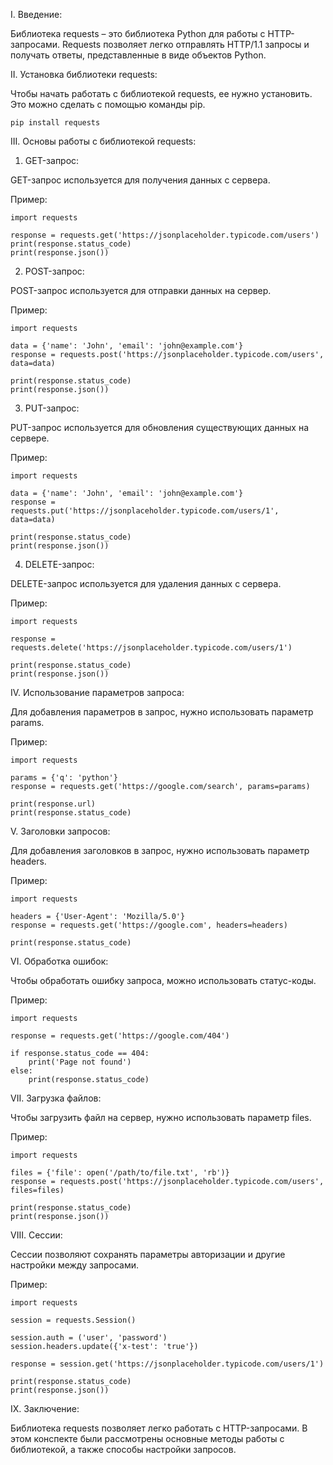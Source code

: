 I. Введение: 

Библиотека requests – это библиотека Python для работы с HTTP-запросами. Requests позволяет легко отправлять HTTP/1.1 запросы и получать ответы, представленные в виде объектов Python.

II. Установка библиотеки requests: 

Чтобы начать работать с библиотекой requests, ее нужно установить. Это можно сделать с помощью команды pip. 

```
pip install requests
```

III. Основы работы с библиотекой requests: 

1. GET-запрос: 

GET-запрос используется для получения данных с сервера. 

Пример:

```
import requests

response = requests.get('https://jsonplaceholder.typicode.com/users')
print(response.status_code)
print(response.json())
```

2. POST-запрос: 

POST-запрос используется для отправки данных на сервер. 

Пример:

```
import requests

data = {'name': 'John', 'email': 'john@example.com'}
response = requests.post('https://jsonplaceholder.typicode.com/users', data=data)

print(response.status_code)
print(response.json())
```

3. PUT-запрос: 

PUT-запрос используется для обновления существующих данных на сервере. 

Пример: 

```
import requests

data = {'name': 'John', 'email': 'john@example.com'}
response = requests.put('https://jsonplaceholder.typicode.com/users/1', data=data)

print(response.status_code)
print(response.json())
```

4. DELETE-запрос: 

DELETE-запрос используется для удаления данных с сервера. 

Пример: 

```
import requests

response = requests.delete('https://jsonplaceholder.typicode.com/users/1')

print(response.status_code)
print(response.json())
```

IV. Использование параметров запроса: 

Для добавления параметров в запрос, нужно использовать параметр params. 

Пример: 

```
import requests

params = {'q': 'python'}
response = requests.get('https://google.com/search', params=params)

print(response.url)
print(response.status_code)
```

V. Заголовки запросов: 

Для добавления заголовков в запрос, нужно использовать параметр headers. 

Пример: 

```
import requests

headers = {'User-Agent': 'Mozilla/5.0'}
response = requests.get('https://google.com', headers=headers)

print(response.status_code)
```

VI. Обработка ошибок: 

Чтобы обработать ошибку запроса, можно использовать статус-коды. 

Пример: 

```
import requests

response = requests.get('https://google.com/404')

if response.status_code == 404:
    print('Page not found')
else:
    print(response.status_code)
```

VII. Загрузка файлов: 

Чтобы загрузить файл на сервер, нужно использовать параметр files. 

Пример: 

```
import requests

files = {'file': open('/path/to/file.txt', 'rb')}
response = requests.post('https://jsonplaceholder.typicode.com/users', files=files)

print(response.status_code)
print(response.json())
```

VIII. Сессии: 

Сессии позволяют сохранять параметры авторизации и другие настройки между запросами. 

Пример: 

```
import requests

session = requests.Session()

session.auth = ('user', 'password')
session.headers.update({'x-test': 'true'})

response = session.get('https://jsonplaceholder.typicode.com/users/1')

print(response.status_code)
print(response.json())
```

IX. Заключение: 

Библиотека requests позволяет легко работать с HTTP-запросами. В этом конспекте были рассмотрены основные методы работы с библиотекой, а также способы настройки запросов.